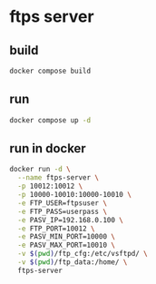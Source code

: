 # ftps server

## build
```bash
docker compose build
```

## run

```bash
docker compose up -d
```

## run in docker
```bash
docker run -d \
  --name ftps-server \
  -p 10012:10012 \
  -p 10000-10010:10000-10010 \
  -e FTP_USER=ftpsuser \
  -e FTP_PASS=userpass \
  -e PASV_IP=192.168.0.100 \
  -e FTP_PORT=10012 \
  -e PASV_MIN_PORT=10000 \
  -e PASV_MAX_PORT=10010 \
  -v $(pwd)/ftp_cfg:/etc/vsftpd/ \
  -v $(pwd)/ftp_data:/home/ \
  ftps-server
  ```

